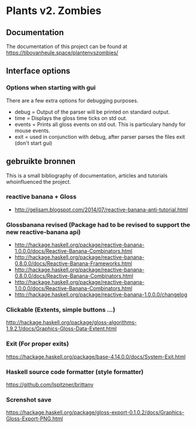 # Plants v2. Zombies
## Documentation
The documentation of this project can be found at https://tibovanheule.space/plantenvszombies/


## Interface options
### Options when starting with gui
There are a few extra options for debugging purposes.
 - debug = Output of the parser will be printed on standard output. 
 - time = Displays the gloss time ticks  on std out.
 - events = Prints all gloss events on std out. This is particulary handy for mouse events.
 - exit = used in conjunction with debug, after parser parses the files exit (don't start gui)
 

## gebruikte bronnen
This is a small bibliography of documentation, articles and tutorials whoinfluenced the project.
### reactive banana + Gloss
- http://gelisam.blogspot.com/2014/07/reactive-banana-anti-tutorial.html
### Glossbanana revised (Package had to be revised to support the new reactive-banana api)
- http://hackage.haskell.org/package/reactive-banana-1.0.0.0/docs/Reactive-Banana-Combinators.html
- http://hackage.haskell.org/package/reactive-banana-0.8.0.0/docs/Reactive-Banana-Frameworks.html
- http://hackage.haskell.org/package/reactive-banana-0.8.0.0/docs/Reactive-Banana-Combinators.html
- http://hackage.haskell.org/package/reactive-banana-1.0.0.0/docs/Reactive-Banana-Combinators.html
- http://hackage.haskell.org/package/reactive-banana-1.0.0.0/changelog
### Clickable (Extents, simple buttons ...)
http://hackage.haskell.org/package/gloss-algorithms-1.9.2.1/docs/Graphics-Gloss-Data-Extent.html
### Exit (For proper exits)
https://hackage.haskell.org/package/base-4.14.0.0/docs/System-Exit.html
### Haskell source code formatter (style formatter)
https://github.com/lspitzner/brittany
### Screnshot save
https://hackage.haskell.org/package/gloss-export-0.1.0.2/docs/Graphics-Gloss-Export-PNG.html

